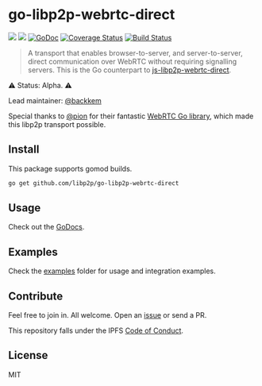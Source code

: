 # go-libp2p-webrtc-direct

[![](https://img.shields.io/badge/project-libp2p-yellow.svg?style=flat-square)](http://github.com/libp2p/libp2p)
[![](https://img.shields.io/badge/freenode-%23libp2p-yellow.svg?style=flat-square)](http://webchat.freenode.net/?channels=%23libp2p)
[![GoDoc](https://godoc.org/github.com/libp2p/go-libp2p-webrtc-direct?status.svg)](https://godoc.org/github.com/libp2p/go-libp2p-webrtc-direct)
[![Coverage
Status](https://coveralls.io/repos/github/libp2p/go-libp2p-webrtc-direct/badge.svg?branch=master)](https://coveralls.io/github/libp2p/go-libp2p-webrtc-direct?branch=master)
[![Build
Status](https://travis-ci.org/libp2p/go-libp2p-webrtc-direct.svg?branch=master)](https://travis-ci.org/libp2p/go-libp2p-webrtc-direct)

> A transport that enables browser-to-server, and server-to-server, direct
> communication over WebRTC without requiring signalling servers. This is the
> Go counterpart to
> [js-libp2p-webrtc-direct](https://github.com/libp2p/js-libp2p-webrtc-direct).

⚠️ Status: Alpha. ⚠️ 

Lead maintainer: [@backkem](https://github.com/backkem)

Special thanks to [@pion](https://github.com/pion) for their fantastic
[WebRTC Go library](https://github.com/pion/webrtc), which made this
libp2p transport possible.

## Install

This package supports gomod builds.

```sh
go get github.com/libp2p/go-libp2p-webrtc-direct
```

## Usage

Check out the
[GoDocs](https://godoc.org/github.com/libp2p/go-libp2p-webrtc-direct).

## Examples

Check the [examples](./examples) folder for usage and integration examples.

## Contribute

Feel free to join in. All welcome. Open an
[issue](https://github.com/libp2p/go-libp2p-webrtc-direct/issues) or send a
PR.

This repository falls under the IPFS [Code of
Conduct](https://github.com/ipfs/community/blob/master/code-of-conduct.md).

## License
MIT